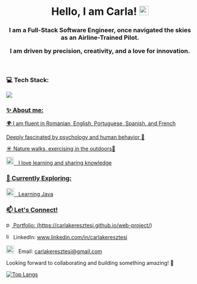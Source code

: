 
<h1 align="center">Hello, I am Carla! <img src="https://media.giphy.com/media/hvRJCLFzcasrR4ia7z/giphy.gif" width="25"></h1>
 

<h3 align="center">I am a Full-Stack Software Engineer, once navigated the skies as an Airline-Trained Pilot. 

 
 <br>
 
 
 I am driven by precision, creativity, and a love for innovation.</h3>


<br>


<h3>  💻 Tech Stack: </h3>



<p><a href="https://skillicons.dev">
   <img src="https://skillicons.dev/icons?i=git,github,npm,vscode,html,css,sass,js,ts,vite,cypress,postman,java" />
</p>


<h3> ✨ About me:</h3>

🌍 I am fluent in Romanian, English, Portuguese, Spanish, and French 

Deeply fascinated by psychology and human behavior 🧠

☀️ Nature walks, exercising in the outdoors🌴

<img src="https://github.com/Gapur/Gapur/blob/main/assets/message.gif?raw=true" width="21" />&nbsp;&nbsp; I love learning and sharing knowledge


<h3>🚀 Currently Exploring:</h3>

<img src="https://github.com/Gapur/Gapur/blob/main/assets/lightning.gif?raw=true" width="21" />&nbsp;&nbsp; Learning Java


<h3>📫 Let's Connect!</h3>

<img src="https://github.com/user-attachments/assets/3cd29f67-80e4-4863-93ea-c80ecea7afde" width="15" height="15" alt="portfolio"> Portfolio: (https://carlakeresztesi.github.io/web-project/)

<img src="https://skillicons.dev/icons?i=linkedin&theme=light" width="15" height="15" alt="linkedin"> LinkedIn: www.linkedin.com/in/carlakeresztesi

<img src="https://github.com/Gapur/Gapur/blob/main/assets/letterbox.gif?raw=true" width="21" />&nbsp;&nbsp; Email: carlakeresztesi@gmail.com



Looking forward to collaborating and building something amazing! 🚀

[![Top Langs](https://github-readme-stats.vercel.app/api/top-langs/?username=CarlaKeresztesi)](https://github.com/CarlaKeresztesi/github-readme-stats)



